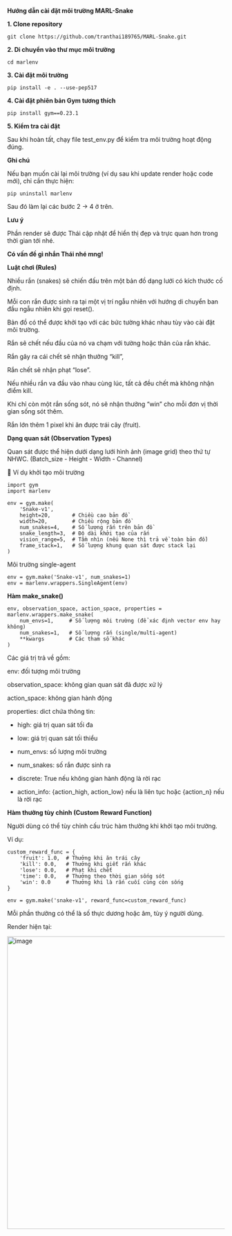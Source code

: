 **Hướng dẫn cài đặt môi trường MARL-Snake**

**1. Clone repository**
```
git clone https://github.com/tranthai189765/MARL-Snake.git
```
**2. Di chuyển vào thư mục môi trường**
```
cd marlenv
```
**3. Cài đặt môi trường**
```
pip install -e . --use-pep517
```
**4. Cài đặt phiên bản Gym tương thích**
```
pip install gym==0.23.1
```
**5. Kiểm tra cài đặt**

Sau khi hoàn tất, chạy file test_env.py để kiểm tra môi trường hoạt động đúng.

**Ghi chú**

Nếu bạn muốn cài lại môi trường (ví dụ sau khi update render hoặc code mới), chỉ cần thực hiện:
```
pip uninstall marlenv
```

Sau đó làm lại các bước 2 → 4 ở trên.

**Lưu ý**

Phần render sẽ được Thái cập nhật để hiển thị đẹp và trực quan hơn trong thời gian tới nhé.

**Có vấn đề gì nhắn Thái nhé mng!**


**Luật chơi (Rules)**

Nhiều rắn (snakes) sẽ chiến đấu trên một bản đồ dạng lưới có kích thước cố định.

Mỗi con rắn được sinh ra tại một vị trí ngẫu nhiên với hướng di chuyển ban đầu ngẫu nhiên khi gọi reset().

Bản đồ có thể được khởi tạo với các bức tường khác nhau tùy vào cài đặt môi trường.

Rắn sẽ chết nếu đầu của nó va chạm với tường hoặc thân của rắn khác.

Rắn gây ra cái chết sẽ nhận thưởng “kill”,

Rắn chết sẽ nhận phạt “lose”.

Nếu nhiều rắn va đầu vào nhau cùng lúc, tất cả đều chết mà không nhận điểm kill.

Khi chỉ còn một rắn sống sót, nó sẽ nhận thưởng “win” cho mỗi đơn vị thời gian sống sót thêm.

Rắn lớn thêm 1 pixel khi ăn được trái cây (fruit).

**Dạng quan sát (Observation Types)**

Quan sát được thể hiện dưới dạng lưới hình ảnh (image grid) theo thứ tự NHWC. (Batch_size - Height - Width - Channel)

🧩 Ví dụ khởi tạo môi trường
```
import gym
import marlenv

env = gym.make(
    'Snake-v1',
    height=20,       # Chiều cao bản đồ
    width=20,        # Chiều rộng bản đồ
    num_snakes=4,    # Số lượng rắn trên bản đồ
    snake_length=3,  # Độ dài khởi tạo của rắn
    vision_range=5,  # Tầm nhìn (nếu None thì trả về toàn bản đồ)
    frame_stack=1,   # Số lượng khung quan sát được stack lại
)
```

Môi trường single-agent
```
env = gym.make('Snake-v1', num_snakes=1)
env = marlenv.wrappers.SingleAgent(env)
```

**Hàm make_snake()**
```
env, observation_space, action_space, properties = marlenv.wrappers.make_snake(
    num_envs=1,     # Số lượng môi trường (để xác định vector env hay không)
    num_snakes=1,   # Số lượng rắn (single/multi-agent)
    **kwargs        # Các tham số khác
)
```

Các giá trị trả về gồm:

env: đối tượng môi trường

observation_space: không gian quan sát đã được xử lý

action_space: không gian hành động

properties: dict chứa thông tin:

+ high: giá trị quan sát tối đa

+ low: giá trị quan sát tối thiểu

+ num_envs: số lượng môi trường

+ num_snakes: số rắn được sinh ra

+ discrete: True nếu không gian hành động là rời rạc

+ action_info: {action_high, action_low} nếu là liên tục hoặc {action_n} nếu là rời rạc

**Hàm thưởng tùy chỉnh (Custom Reward Function)**

Người dùng có thể tùy chỉnh cấu trúc hàm thưởng khi khởi tạo môi trường.

Ví dụ:
```
custom_reward_func = {
    'fruit': 1.0,  # Thưởng khi ăn trái cây
    'kill': 0.0,   # Thưởng khi giết rắn khác
    'lose': 0.0,   # Phạt khi chết
    'time': 0.0,   # Thưởng theo thời gian sống sót
    'win': 0.0     # Thưởng khi là rắn cuối cùng còn sống
}

env = gym.make('snake-v1', reward_func=custom_reward_func)
```

Mỗi phần thưởng có thể là số thực dương hoặc âm, tùy ý người dùng.




Render hiện tại:

<img width="619" height="677" alt="image" src="https://github.com/user-attachments/assets/24cb4833-27b2-4b07-bd41-8cec943e6f7f" />


